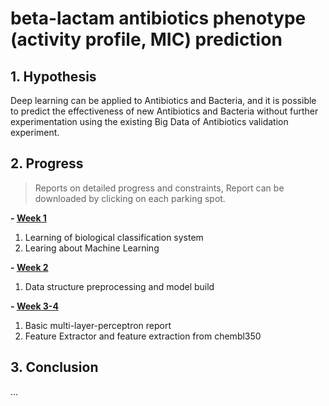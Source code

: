 ﻿# beta-lactam antibiotics phenotype (activity profile, MIC) prediction

## 1. Hypothesis
Deep learning can be applied to Antibiotics and Bacteria, and it is possible to predict the effectiveness of new Antibiotics and Bacteria without further experimentation using the existing Big Data of Antibiotics validation experiment.

## 2. Progress
>Reports on detailed progress and constraints, Report can be downloaded by clicking on each parking spot.

__- [Week 1]__

1. Learning of biological classification system
2. Learing about Machine Learning 

__- [Week 2]__

1. Data structure preprocessing and model build

__- [Week 3-4]__
 
1. Basic multi-layer-perceptron report
2. Feature Extractor and feature extraction from chembl350 
## 3. Conclusion
...

[Week 1]: /Weekly%20report/week_1.docx
[Week 2]: /Weekly%20report/week_2.docx
[Week 3-4]: /Weekly%20report/week_3-4.docx
